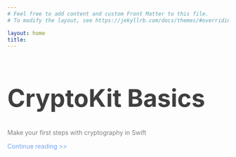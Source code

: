 ```yaml
---
# Feel free to add content and custom Front Matter to this file.
# To modify the layout, see https://jekyllrb.com/docs/themes/#overriding-theme-defaults

layout: home
title: 
---
```


<h1 style="font-size: 55px; color: #403F3F"><b>CryptoKit Basics</b></h1>
<p style="color: gray">Make your first steps with cryptography in Swift</p>
<p style="color: #75A4F2">Continue reading >></p>